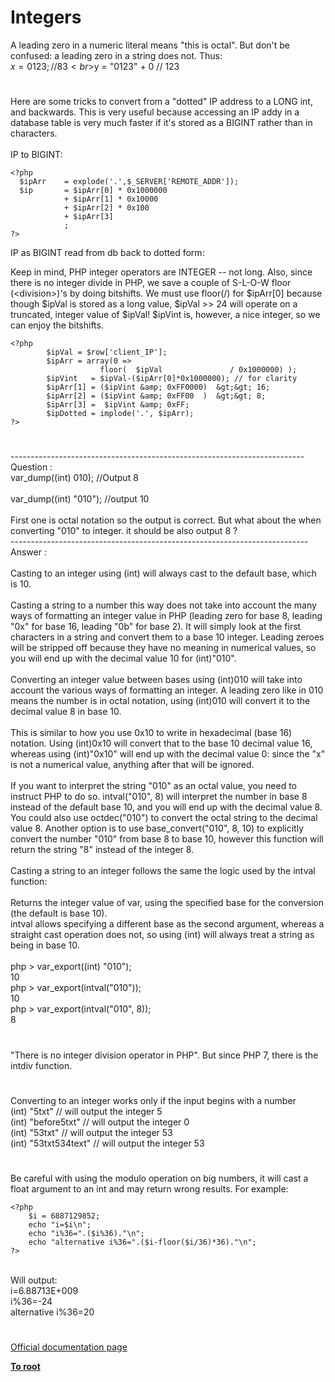 # Integers



A leading zero in a numeric literal means "this is octal". But don&apos;t be confused: a leading zero in a string does not. Thus:<br>$x = 0123;          // 83<br>$y = "0123" + 0     // 123  

#

Here are some tricks to convert from a "dotted" IP address to a LONG int, and backwards. This is very useful because accessing an IP addy in a database table is very much faster if it&apos;s stored as a BIGINT rather than in characters.<br><br>IP to BIGINT:<br>

```
<?php
  $ipArr    = explode('.',$_SERVER['REMOTE_ADDR']);
  $ip       = $ipArr[0] * 0x1000000
            + $ipArr[1] * 0x10000
            + $ipArr[2] * 0x100
            + $ipArr[3]
            ;
?>
```


IP as BIGINT read from db back to dotted form:

Keep in mind, PHP integer operators are INTEGER -- not long. Also, since there is no integer divide in PHP, we save a couple of S-L-O-W floor (&lt;division&gt;)'s by doing bitshifts. We must use floor(/) for $ipArr[0] because though $ipVal is stored as a long value, $ipVal &gt;&gt; 24 will operate on a truncated, integer value of $ipVal! $ipVint is, however, a nice integer, so 
we can enjoy the bitshifts.



```
<?php
        $ipVal = $row['client_IP'];
        $ipArr = array(0 =>
                    floor(  $ipVal               / 0x1000000) );
        $ipVint   = $ipVal-($ipArr[0]*0x1000000); // for clarity
        $ipArr[1] = ($ipVint &amp; 0xFF0000)  &gt;&gt; 16;
        $ipArr[2] = ($ipVint &amp; 0xFF00  )  &gt;&gt; 8;
        $ipArr[3] =  $ipVint &amp; 0xFF;
        $ipDotted = implode('.', $ipArr);
?>
```
  

#

-------------------------------------------------------------------------<br>Question : <br>var_dump((int) 010);  //Output 8<br><br>var_dump((int) "010"); //output 10<br><br>First one is octal notation so the output is correct. But what about the when converting "010" to integer. it should be also output 8 ?<br>--------------------------------------------------------------------------<br>Answer :<br><br>Casting to an integer using (int) will always cast to the default base, which is 10.<br><br>Casting a string to a number this way does not take into account the many ways of formatting an integer value in PHP (leading zero for base 8, leading "0x" for base 16, leading "0b" for base 2). It will simply look at the first characters in a string and convert them to a base 10 integer. Leading zeroes will be stripped off because they have no meaning in numerical values, so you will end up with the decimal value 10 for (int)"010".<br><br>Converting an integer value between bases using (int)010 will take into account the various ways of formatting an integer. A leading zero like in 010 means the number is in octal notation, using (int)010 will convert it to the decimal value 8 in base 10.<br><br>This is similar to how you use 0x10 to write in hexadecimal (base 16) notation. Using (int)0x10 will convert that to the base 10 decimal value 16, whereas using (int)"0x10" will end up with the decimal value 0: since the "x" is not a numerical value, anything after that will be ignored.<br><br>If you want to interpret the string "010" as an octal value, you need to instruct PHP to do so. intval("010", 8) will interpret the number in base 8 instead of the default base 10, and you will end up with the decimal value 8. You could also use octdec("010") to convert the octal string to the decimal value 8. Another option is to use base_convert("010", 8, 10) to explicitly convert the number "010" from base 8 to base 10, however this function will return the string "8" instead of the integer 8.<br><br>Casting a string to an integer follows the same the logic used by the intval function:<br><br>Returns the integer value of var, using the specified base for the conversion (the default is base 10).<br>intval allows specifying a different base as the second argument, whereas a straight cast operation does not, so using (int) will always treat a string as being in base 10.<br><br>php &gt; var_export((int) "010");<br>10<br>php &gt; var_export(intval("010"));<br>10<br>php &gt; var_export(intval("010", 8));<br>8  

#

"There is no integer division operator in PHP". But since PHP 7, there is the intdiv function.  

#

Converting to an integer works only if the input begins with a number<br>(int) "5txt" // will output the integer 5<br>(int) "before5txt" // will output the integer 0<br>(int) "53txt" // will output the integer 53<br>(int) "53txt534text" // will output the integer 53  

#

Be careful with using the modulo operation on big numbers, it will cast a float argument to an int and may return wrong results. For example:<br>

```
<?php
    $i = 6887129852;
    echo "i=$i\n";
    echo "i%36=".($i%36)."\n";
    echo "alternative i%36=".($i-floor($i/36)*36)."\n";
?>
```
<br>Will output:<br>i=6.88713E+009<br>i%36=-24<br>alternative i%36=20  

#

[Official documentation page](https://www.php.net/manual/en/language.types.integer.php)

**[To root](/README.md)**